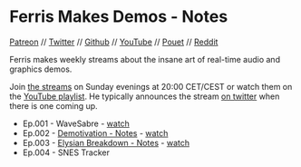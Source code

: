 # Ferris Makes Demos - Notes

[Patreon][on-patreon] // [Twitter][on-twitter] // [Github][on-github] // [YouTube][on-youtube] // [Pouet][on-pouet] // [Reddit][on-reddit]

Ferris makes weekly streams about the insane art of real-time audio and graphics demos.

Join [the streams][streams] on Sunday evenings at 20:00 CET/CEST or watch them on the [YouTube playlist][playlist]. He typically announces the stream [on twitter][on-twitter] when there is one coming up.

- Ep.001 - WaveSabre - [watch](https://www.youtube.com/watch?v=V8JXraZPkh8)
- Ep.002 - [Demotivation - Notes](ep-002-demotivation.md) - [watch](https://www.youtube.com/watch?v=p9Obe-Xg35o)
- Ep.003 - [Elysian Breakdown - Notes](ep-003-elysian-breakdown.md) - [watch](https://www.youtube.com/watch?v=DcsesTY6AxI)
- Ep.004 - SNES Tracker

[ferris]: http://www.pouet.net/user.php?who=16820

[streams]: https://www.twitch.tv/ferrisstreamsstuff

[playlist]: https://www.youtube.com/playlist?list=PL-sXmdrqqYYeyUpx7BvKXpcw8EbFQLR70

[on-patreon]: https://www.patreon.com/ferrisstreamsstuff

[on-twitter]: https://twitter.com/ferristweetsnow

[on-github]: https://github.com/yupferris

[on-pouet]: http://www.pouet.net/user.php?who=16820

[on-reddit]: https://www.reddit.com/user/yupferris

[on-youtube]: https://www.youtube.com/channel/UC4mpLlHn0FOekNg05yCnkzQ
